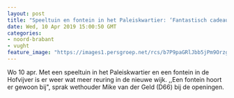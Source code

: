 ```yaml
---
layout: post
title: "Speeltuin en fontein in het Paleiskwartier: ‘Fantastisch cadeau voor wijk’"
date: Wed, 10 Apr 2019 15:00:50 GMT
categories: 
- noord-brabant 
- vught 
feature_image: "https://images1.persgroep.net/rcs/b7P9paGRlJbb5jPm9OrzgMaP77g/diocontent/145246245/_fitwidth/400/?appId=21791a8992982cd8da851550a453bd7f&quality=0.7"
---
```


Wo 10 apr. Met een speeltuin in het Paleiskwartier en een fontein in de Hofvijver is er weer wat meer reuring in de nieuwe wijk. ,,Een fontein hoort er gewoon bij", sprak wethouder Mike van der Geld (D66) bij de openingen.
